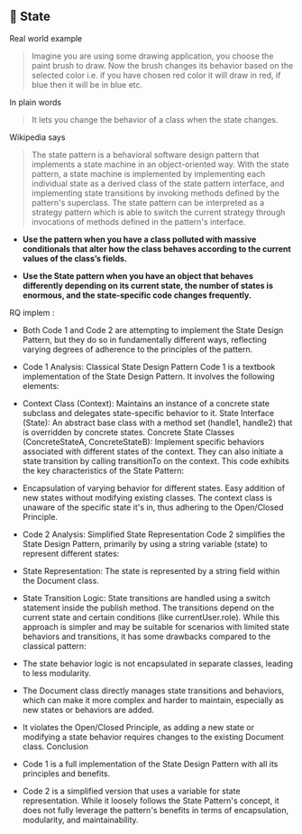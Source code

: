 💢 State
-----
Real world example
> Imagine you are using some drawing application, you choose the paint brush to draw. Now the brush changes its behavior based on the selected color i.e. if you have chosen red color it will draw in red, if blue then it will be in blue etc.  

In plain words
> It lets you change the behavior of a class when the state changes.

Wikipedia says
> The state pattern is a behavioral software design pattern that implements a state machine in an object-oriented way. With the state pattern, a state machine is implemented by implementing each individual state as a derived class of the state pattern interface, and implementing state transitions by invoking methods defined by the pattern's superclass.
> The state pattern can be interpreted as a strategy pattern which is able to switch the current strategy through invocations of methods defined in the pattern's interface.


- **Use the pattern when you have a class polluted with massive conditionals that alter how the class behaves according to the current values of the class’s fields.**

- **Use the State pattern when you have an object that behaves differently depending on its current state, the number of states is enormous, and the state-specific code changes frequently.**

RQ implem :


- Both Code 1 and Code 2 are attempting to implement the State Design Pattern, but they do so in fundamentally different ways, reflecting varying degrees of adherence to the principles of the pattern.

- Code 1 Analysis: Classical State Design Pattern
Code 1 is a textbook implementation of the State Design Pattern. It involves the following elements:

- Context Class (Context): Maintains an instance of a concrete state subclass and delegates state-specific behavior to it.
State Interface (State): An abstract base class with a method set (handle1, handle2) that is overridden by concrete states.
Concrete State Classes (ConcreteStateA, ConcreteStateB): Implement specific behaviors associated with different states of the context. They can also initiate a state transition by calling transitionTo on the context.
This code exhibits the key characteristics of the State Pattern:

- Encapsulation of varying behavior for different states.
Easy addition of new states without modifying existing classes.
The context class is unaware of the specific state it's in, thus adhering to the Open/Closed Principle.
- Code 2 Analysis: Simplified State Representation
Code 2 simplifies the State Design Pattern, primarily by using a string variable (state) to represent different states:

- State Representation: The state is represented by a string field within the Document class.
- State Transition Logic: State transitions are handled using a switch statement inside the publish method. The transitions depend on the current state and certain conditions (like currentUser.role).
While this approach is simpler and may be suitable for scenarios with limited state behaviors and transitions, it has some drawbacks compared to the classical pattern:

- The state behavior logic is not encapsulated in separate classes, leading to less modularity.
- The Document class directly manages state transitions and behaviors, which can make it more complex and harder to maintain, especially as new states or behaviors are added.
- It violates the Open/Closed Principle, as adding a new state or modifying a state behavior requires changes to the existing Document class.
Conclusion
- Code 1 is a full implementation of the State Design Pattern with all its principles and benefits.
- Code 2 is a simplified version that uses a variable for state representation. While it loosely follows the State Pattern's concept, it does not fully leverage the pattern's benefits in terms of encapsulation, modularity, and maintainability.